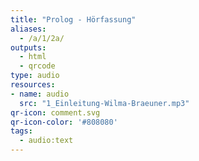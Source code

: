 ```yaml
---
title: "Prolog - Hörfassung"
aliases:
  - /a/1/2a/
outputs:
  - html
  - qrcode
type: audio
resources:
- name: audio
  src: "1_Einleitung-Wilma-Braeuner.mp3"
qr-icon: comment.svg
qr-icon-color: '#808080'
tags:
  - audio:text
---
```

